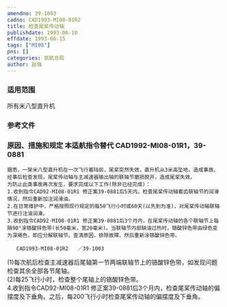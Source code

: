 ```yaml
---
amendno: 39-1003  
cadno: CAD1993-MI08-01R2  
title: 检查尾桨传动轴  
publishdate: 1993-06-10  
effdate: 1993-06-15  
tags: ["MI08"]  
pns: []  
categories: 民航总局  
author: 赵强  
---
```

  
### 适用范围  
所有米八型直升机  
  
<!--more-->  
### 参考文件  
  
### 原因、措施和规定 本适航指令替代 CAD1992-MI08-01R1，39-0881  
    据悉，一架米八型直升机在一次飞行着陆前，尾桨突然失效，直升机从3米高坠地，造成事故。经事后检查发现，尾桨传动轴与主减速器输出轴的联轴节磨损脱开，造成尾桨失效。  
    为防止此类事故再次发生，要求完成以下工作(除非已经完成)：  
    1.收到指令CAD92-MI08-01R1 修正案39-0881后5天内，检查尾桨传动轴套齿联轴节的润滑情况，然后重新加注润滑油。  
    2.在日常维护中，严格按照现行规定的每50飞行小时或60天(以先到为准)，对尾桨传动轴联轴节进行注油润滑。  
    3.收到指令CAD92-MI08-01R1 修正案39-0881后3个月内，在尾桨传动轴的各个联轴节上每隔90°涂铬酸锌色带(长50毫米，宽20毫米)。当联轴节内部缺油过热时，铬酸锌色带由绿色变为深褐色，即应分解联轴节。查清原因，排除故障，然后重新涂铬酸锌色带。  
  
       CAD1993-MI08-01R2   ／39-1003  
(1)每次航后检查主减速器后尾轴第一节两端联轴节上的铬酸锌色带，如发现问题检查其余全部各节尾轴。  
(2)每25飞行小时，检查整个尾轴上的铬酸锌色带。  
    4.收到指令CAD92-MI08-01R1 修正案39-0881后3个月内，检查尾桨传动轴的偏摆度及下垂角。之后，每200飞行小时检查尾桨传动轴的偏摆度及下垂角。  
